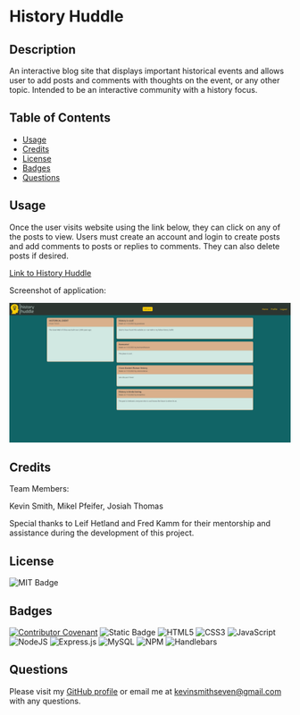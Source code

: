 
# History Huddle

  ## Description

  An interactive blog site that displays important historical events and allows user to add posts and comments with thoughts on the event, or any other topic. Intended to be an interactive community with a history focus.
  
  ## Table of Contents
   
  - [Usage](#usage)
  - [Credits](#credits)
  - [License](#license)
  - [Badges](#badges)
  - [Questions](#questions)
  
  ## Usage
  
  Once the user visits website using the link below, they can click on any of the posts to view. Users must create an account and login to create posts and add comments to posts or replies to comments. They can also delete posts if desired.

  [Link to History Huddle](https://intense-sierra-33338-d926b5b9f060.herokuapp.com/)

  Screenshot of application:

  ![screenshot](/public/images/history-huddle-screenshot.png)
  
  ## Credits
  
 Team Members:  

 Kevin Smith, Mikel Pfeifer, Josiah Thomas

 Special thanks to Leif Hetland and Fred Kamm for their mentorship and assistance during the development of this project.

  
  ## License
  
  ![MIT Badge](https://img.shields.io/badge/License-MIT-blue)
  
  ## Badges
    
[![Contributor Covenant](https://img.shields.io/badge/Contributor%20Covenant-2.1-4baaaa.svg)](code_of_conduct.md)
![Static Badge](https://img.shields.io/badge/css-bootstrap-purple)
![HTML5](https://img.shields.io/badge/html5-%23E34F26.svg?style=for-the-badge&logo=html5&logoColor=white)
![CSS3](https://img.shields.io/badge/css3-%231572B6.svg?style=for-the-badge&logo=css3&logoColor=white)
![JavaScript](https://img.shields.io/badge/javascript-%23323330.svg?style=for-the-badge&logo=javascript&logoColor=%23F7DF1E)
![NodeJS](https://img.shields.io/badge/node.js-6DA55F?style=for-the-badge&logo=node.js&logoColor=white)
![Express.js](https://img.shields.io/badge/express.js-%23404d59.svg?style=for-the-badge&logo=express&logoColor=%2361DAFB)
![MySQL](https://img.shields.io/badge/mysql-%2300f.svg?style=for-the-badge&logo=mysql&logoColor=white)
![NPM](https://img.shields.io/badge/NPM-%23CB3837.svg?style=for-the-badge&logo=npm&logoColor=white)
![Handlebars](https://img.shields.io/badge/Handlebars%20js-f0772b?style=for-the-badge&logo=handlebarsdotjs&logoColor=black)

  ## Questions

Please visit my [GitHub profile](https://github.com/kevinsmithseven/) or email me at [kevinsmithseven@gmail.com](mailto:kevinsmithseven@gmail.com) with any questions.

  

  

